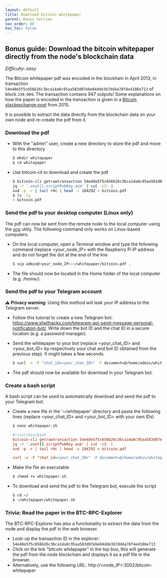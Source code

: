 ```yaml
---
layout: default
title: Download bitcoin whitepaper
parent: Bonus Section
nav_order: 90
has_toc: false
---
```

## Bonus guide: Download the bitcoin whitepaper directly from the node's blockchain data

*Difficulty: easy*

The Bitcoin whitepaper pdf was encoded in the blockhain in April 2013, in transaction `54e48e5f5c656b26c3bca14a8c95aa583d07ebe84dde3b7dd4a78f4e4186e713` of block `230,009`. 
The transaction contains 947 outputs! 
Some explanations on how the paper is encoded in the transaction is given in a [Bitcoin stackexchange post](https://bitcoin.stackexchange.com/questions/35959/how-is-the-whitepaper-decoded-from-the-blockchain-tx-with-1000x-m-of-n-multisi/35970#35970) from 2015.

It is possible to extract the data directly from the blockchain data on your own node and re-create the pdf from it. 

### Download the pdf

* With the "admin" user, create a new directory to store the pdf and move to this directory

  ```sh
  $ mkdir whitepaper
  $ cd whitepaper
  ```

* Use bitcoin-cli to download and create the pdf

  ```sh
  $ bitcoin-cli getrawtransaction 54e48e5f5c656b26c3bca14a8c95aa583d07ebe84dde3b7dd4a78f4e4186e713 true |
  jq -r '.vout[].scriptPubKey.asm' | cut -c3- |
  xxd -p -r | tail +9c | head -c 184292 > bitcoin.pdf
  $ ls -la
  > bitcoin.pdf
  ```
  
### Send the pdf to your desktop computer (Linux only)
  
The pdf can now be sent from the remote node to the local computer using the [scp](https://www.man7.org/linux/man-pages/man1/scp.1.html) utiliy.
The following command only works on Linux-based computers.

* On the local computer, open a Terminal window and type the following command (replace <your_node_IP> with the Raspberry Pi IP address and do not forget the dot at the end of the line

  ```sh
  $ scp admin@<your_node_IP>:~/whitepaper/bitcoin.pdf .
  ```
  
* The file should now be located in the Home folder of the local computer (e.g. /home/<username>).

### Send the pdf to your Telegram account

**⚠ Privacy warning**: Using this method will leak your IP address to the Telegram server.

* Follow this tutorial to create a new Telegram bot: https://www.shellhacks.com/telegram-api-send-message-personal-notification-bot/. 
Write down the bot ID and the chat ID in a secure location (e.g. a password manager).

* Send the whitepaper to your bot (replace <your_chat_ID> and <your_bot_ID> by respectively your chat and bot ID obtained from the previous step). It might takes a few seconds.

  ```sh
  $ curl -v -F "chat_id=<your_chat_ID>" -F document=@/home/admin/whitepaper/bitcoin.pdf https://api.telegram.org/bot<your_bot_ID>/sendDocument
  ```
  
* The pdf should now be available for download in your Telegram bot.

### Create a bash script 

A bash script can be used to automatically download and send the pdf to your Telegram bot.

* Create a new file in the '~/whitepaper' directory and paste the following lines (replace <your_chat_ID> and <your_bot_ID> with your own IDs)

  ```sh
  $ nano whitepaper.sh
  ```
  
  ```ini
  #!/usr/bin/bash
  bitcoin-cli getrawtransaction 54e48e5f5c656b26c3bca14a8c95aa583d07ebe84dde3b7dd4a78f4e4186e713 true |
  jq -r '.vout[].scriptPubKey.asm' | cut -c3- |
  xxd -p -r | tail +9c | head -c 184292 > bitcoin.pdf

  curl -v -F "chat_id=<your_chat_ID>" -F document=@/home/admin/whitepaper/bitcoin.pdf https://api.telegram.org/bot<your_bot_ID>/sendDocument
  ```
  
* Make the file an executable

  ```sh
  $ chmod +x whitepaper.sh
  ```

* To download and send the pdf to the Telegram bot, execute the script

  ```sh
  $ cd ~/
  $ ~/whitepaper/whitepaper.sh
  ```

### Trivia: Read the paper in the BTC-RPC-Explorer 

The BTC-RPC-Explorer has also a functionality to extract the data from the node and display the pdf in the web browser.

* Look-up the transaction ID in the explorer: `54e48e5f5c656b26c3bca14a8c95aa583d07ebe84dde3b7dd4a78f4e4186e713`
* Click on the link "bitcoin whitepaper" in the top box, this will generate the pdf from the node blockchain and displays it as a pdf file in the browser.
* Alternatively, use the following URL: http://<node_IP>:3002/bitcoin-whitepaper
